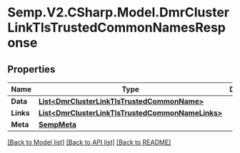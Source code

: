 # Semp.V2.CSharp.Model.DmrClusterLinkTlsTrustedCommonNamesResponse
## Properties

Name | Type | Description | Notes
------------ | ------------- | ------------- | -------------
**Data** | [**List&lt;DmrClusterLinkTlsTrustedCommonName&gt;**](DmrClusterLinkTlsTrustedCommonName.md) |  | [optional] 
**Links** | [**List&lt;DmrClusterLinkTlsTrustedCommonNameLinks&gt;**](DmrClusterLinkTlsTrustedCommonNameLinks.md) |  | [optional] 
**Meta** | [**SempMeta**](SempMeta.md) |  | 

[[Back to Model list]](../README.md#documentation-for-models) [[Back to API list]](../README.md#documentation-for-api-endpoints) [[Back to README]](../README.md)

